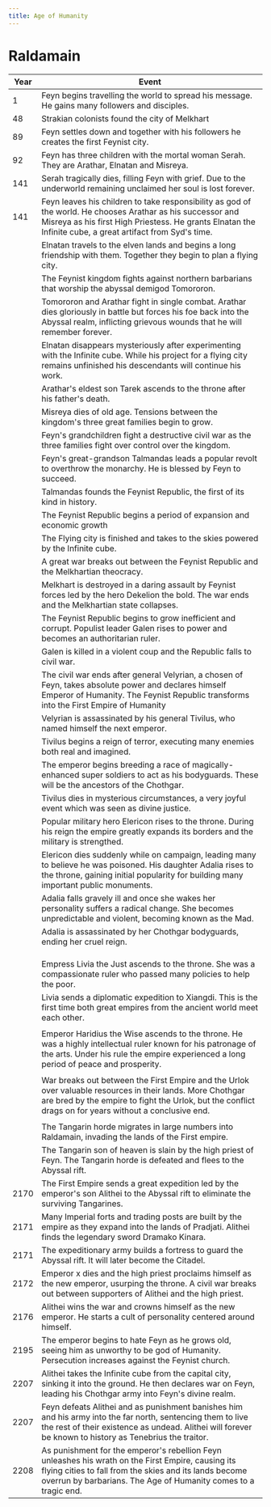 ```yaml
---
title: Age of Humanity
---
```


# Raldamain

| Year | Event                                                        |
| ---- | ------------------------------------------------------------ |
| 1    | Feyn begins travelling the world to spread his message. He gains many followers and disciples. |
| 48   | Strakian colonists found the city of Melkhart                |
| 89   | Feyn settles down and together with his followers he creates the first Feynist city. |
| 92   | Feyn has three children with the mortal woman Serah. They are Arathar, Elnatan and Misreya. |
| 141  | Serah tragically dies, filling Feyn with grief. Due to the underworld remaining unclaimed her soul is lost forever. |
| 141  | Feyn leaves his children to take responsibility as god of the world. He chooses Arathar as his successor and Misreya as his first High Priestess. He grants Elnatan the Infinite cube, a great artifact from Syd's time. |
|      | Elnatan travels to the elven lands and begins a long friendship with them. Together they begin to plan a flying city. |
|      | The Feynist kingdom fights against northern barbarians that worship the abyssal demigod Tomororon. |
|      | Tomororon and Arathar fight in single combat. Arathar dies gloriously in battle but forces his foe back into the Abyssal realm, inflicting grievous wounds that he will remember forever. |
|      | Elnatan disappears mysteriously after experimenting with the Infinite cube. While his project for a flying city remains unfinished his descendants will continue his work. |
|      | Arathar's eldest son Tarek ascends to the throne after his father's death. |
|      | Misreya dies of old age. Tensions between the kingdom's three great families begin to grow. |
|      | Feyn's grandchildren fight a destructive civil war as the three families fight over control over the kingdom. |
|      | Feyn's great-grandson Talmandas leads a popular revolt to overthrow the monarchy. He is blessed by Feyn to succeed. |
|      | Talmandas founds the Feynist Republic, the first of its kind in history. |
|      | The Feynist Republic begins a period of expansion and economic growth |
|      | The Flying city is finished and takes to the skies powered by the Infinite cube. |
|      | A great war breaks out between the Feynist Republic and the Melkhartian theocracy. |
|      | Melkhart is destroyed in a daring assault by Feynist forces led by the hero Dekelion the bold. The war ends and the Melkhartian state collapses. |
|      | The Feynist Republic begins to grow inefficient and corrupt. Populist leader Galen rises to power and becomes an authoritarian ruler. |
|      | Galen is killed in a violent coup and the Republic falls to civil war. |
|      | The civil war ends after general Velyrian, a chosen of Feyn, takes absolute power and declares himself Emperor of Humanity. The Feynist Republic transforms into the First Empire of Humanity |
|      | Velyrian is assassinated by his general Tivilus, who named himself the next emperor. |
|      | Tivilus begins a reign of terror, executing many enemies both real and imagined. |
|      | The emperor begins breeding a race of magically-enhanced super soldiers to act as his bodyguards. These will be the ancestors of the Chothgar. |
|      | Tivilus dies in mysterious circumstances, a very joyful event which was seen as divine justice. |
|      | Popular military hero Elericon rises to the throne. During his reign the empire greatly expands its borders and the military is strengthed. |
|      | Elericon dies suddenly while on campaign, leading many to believe he was poisoned. His daughter Adalia rises to the throne, gaining initial popularity for building many important public monuments. |
|      | Adalia falls gravely ill and once she wakes her personality suffers a radical change. She becomes unpredictable and violent, becoming known as the Mad. |
|      | Adalia is assassinated by her Chothgar bodyguards, ending her cruel reign. |
|      |                                                              |
|      |                                                              |
|      |                                                              |
|      | Empress Livia the Just ascends to the throne. She was a compassionate ruler who passed many policies to help the poor. |
|      | Livia sends a diplomatic expedition to Xiangdi. This is the first time both great empires from the ancient world meet each other. |
|      |                                                              |
|      | Emperor Haridius the Wise ascends to the throne. He was a highly intellectual ruler known for his patronage of the arts. Under his rule the empire experienced a long period of peace and prosperity. |
|      |                                                              |
|      | War breaks out between the First Empire and the Urlok over valuable resources in their lands. More Chothgar are bred by the empire to fight the Urlok, but the conflict drags on for years without a conclusive end. |
|      |                                                              |
|      | The Tangarin horde migrates in large numbers into Raldamain, invading the lands of the First empire. |
|      | The Tangarin son of heaven is slain by the high priest of Feyn. The Tangarin horde is defeated and flees to the Abyssal rift. |
| 2170 | The First Empire sends a great expedition led by the emperor's son Alithei to the Abyssal rift to eliminate the surviving Tangarines. |
| 2171 | Many Imperial forts and trading posts are built by the empire as they expand into the lands of Pradjati. Alithei finds the legendary sword Dramako Kinara. |
| 2171 | The expeditionary army builds a fortress to guard the Abyssal rift. It will later become the Citadel. |
| 2172 | Emperor x dies and the high priest proclaims himself as the new emperor, usurping the throne. A civil war breaks out between supporters of Alithei and the high priest. |
| 2176 | Alithei wins the war and crowns himself as the new emperor. He starts a cult of personality centered around himself. |
| 2195 | The emperor begins to hate Feyn as he grows old, seeing him as unworthy to be god of Humanity. Persecution increases against the Feynist church. |
| 2207 | Alithei takes the Infinite cube from the capital city, sinking it into the ground. He then declares war on Feyn, leading his Chothgar army into Feyn's divine realm. |
| 2207 | Feyn defeats Alithei and as punishment banishes him and his army into the far north, sentencing them to live the rest of their existence as undead. Alithei will forever be known to history as Tenebrius the traitor. |
| 2208 | As punishment for the emperor's rebellion Feyn unleashes his wrath on the First Empire, causing its flying cities to fall from the skies and its lands become overrun by barbarians. The Age of Humanity comes to a tragic end. |

